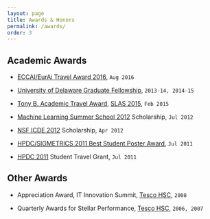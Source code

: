 ```yaml
---
layout: page
title: Awards & Honors
permalink: /awards/
order: 3
---
```


## Academic Awards

* [ECCAI/EurAi Travel Award 2016](https://www.eurai.org/apply_for/travel_grant), `Aug 2016`

* [University of Delaware Graduate Fellowship](https://www.udel.edu/gradoffice/financial/gradfellows.html), `2013-14, 2014-15`

* [Tony B. Academic Travel Award](http://www.slas2015.org/awards/TravelAwardsRecipients.cfm), [SLAS 2015](http://www.slas2015.org/), `Feb 2015`

* [Machine Learning Summer School 2012](http://mlss.soe.ucsc.edu/) Scholarship, `Jul 2012`

* [NSF ICDE 2012](http://www.icde12.org/Site/?page_id=505) Scholarship, `Apr 2012`

* [HPDC/SIGMETRICS 2011 Best Student Poster Award](http://www.sigmetrics.org/sigmetrics2011/), `Jul 2011`

* [HPDC 2011](http://www.hpdc.org/2011/) Student Travel Grant, `Jul 2011`

## Other Awards

* Appreciation Award, IT Innovation Summit, [Tesco HSC](http://www.tescohsc.com/), `2008`

* Quarterly Awards for Stellar Performance, [Tesco HSC](http://www.tescohsc.com/), `2006, 2007`





